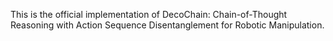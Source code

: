 This is the official implementation of DecoChain: Chain-of-Thought Reasoning with Action Sequence Disentanglement for Robotic Manipulation.
